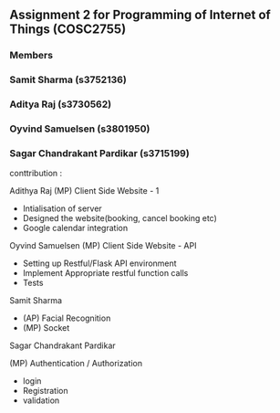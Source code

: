 ## Assignment 2 for Programming of Internet of Things (COSC2755)
### Members
###   Samit Sharma (s3752136)
###   Aditya Raj (s3730562)
###   Oyvind Samuelsen (s3801950)
###   Sagar Chandrakant Pardikar (s3715199)


conttribution :

Adithya Raj 
(MP) Client Side Website - 1
 - Intialisation of server
 - Designed the website(booking, cancel booking etc)
 - Google calendar integration


Oyvind Samuelsen
(MP) Client Side Website - API
 - Setting up Restful/Flask API environment
 - Implement Appropriate restful function calls
 - Tests
 
 Samit Sharma
 
 - (AP) Facial Recognition
 - (MP) Socket
 
 Sagar Chandrakant Pardikar
 
 (MP) Authentication / Authorization
 - login 
 - Registration 
 - validation
